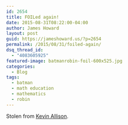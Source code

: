 ```yaml
---
id: 2654
title: FOILed again!
date: 2015-08-31T08:22:00-04:00
author: James Howard
layout: post
guid: https://jameshoward.us/?p=2654
permalink: /2015/08/31/foiled-again/
dsq_thread_id:
  - "4083605925"
featured-image: batmanrobin-foil-600x525.jpg
categories:
  - Blog
tags:
  - batman
  - math education
  - mathematics
  - robin
---
```

Stolen from <a href="https://twitter.com/TheKevinAllison/status/638035172546453504/photo/1">Kevin Allison</a>.
